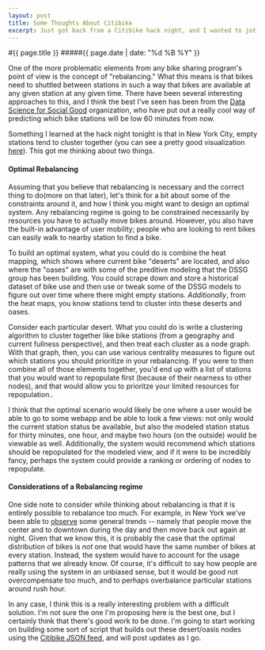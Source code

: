 ```yaml
---
layout: post
title: Some Thoughts About Citibike
excerpt: Just got back from a Citibike hack night, and I wanted to jot some things down while I still remember them.
---
```


#{{ page.title }}
#####{{ page.date | date: "%d %B %Y" }}

One of the more problematic elements from any bike sharing program's point of view is the concept of "rebalancing." What this means is that bikes need to shuttled between stations in such a way that bikes are available at any given station at any given time. There have been several interesting approaches to this, and I think the best I've seen has been from the [Data Science for Social Good](https://github.com/dssg/bikeshare) organization, who have put out a really cool way of predicting which bike stations will be low 60 minutes from now.

Something I learned at the hack night tonight is that in New York City, empty stations tend to cluster together (you can see a pretty good visualization [here](http://www.bkeyes.com/maps/citibike_heatmap.html)). This got me thinking about two things.

#### Optimal Rebalancing

Assuming that you believe that rebalancing is necessary and the correct thing to do(more on that later), let's think for a bit about some of the constraints around it, and how I think you might want to design an optimal system. Any rebalancing regime is going to be constrained necessarily by resources you have to actually move bikes around. However, you also have the built-in advantage of user mobility; people who are looking to rent bikes can easily walk to nearby station to find a bike.

To build an optimal system, what you could do is combine the heat mapping, which shows where current bike "deserts" are located, and also where the "oases" are with some of the preditive modeling that the DSSG group has been building. You could scrape down and store a historical dataset of bike use and then use or tweak some of the DSSG models to figure out over time where there might empty stations. *Additionally*, from the heat maps, you know stations tend to cluster into these deserts and oases. 

Consider each particular desert. What you could do is write a clustering algorithm to cluster together like bike stations (from a geography and current fullness perspective), and then treat each cluster as a node graph. With that graph, then, you can use various centrality measures to figure out which stations you should prioritize in your rebalancing. If you were to then combine all of those elements together, you'd end up with a list of stations that you would want to repopulate first (because of their nearness to other nodes), and that would allow you to prioritze your limited resources for repopulation..

I think that the optimal scenario would likely be one where a user would be able to go to some webapp and be able to look a few views: not only would the current station status be available, but also the modeled station status for thirty minutes, one hour, and maybe two hours (on the outside) would be viewable as well. Additionally, the system would recommend which stations should be repopulated for the modeled view, and if it were to be incredibly fancy, perhaps the system could provide a ranking or ordering of nodes to repopulate.

#### Considerations of a Rebalancing regime

One side note to consider while thinking about rebalancing is that it is entirely possible to rebalance too much. For example, in New York we've been able to [observe](http://www.newyorker.com/online/blogs/newsdesk/2013/07/month-of-citi-bike.html) some general trends -- namely that people move the center and to downtown during the day and then move back out again at night. Given that we know this, it is probably the case that the optimal distribution of bikes is *not* one that would have the same number of bikes at every station. Instead, the system would have to account for the usage patterns that we already know. Of course, it's difficult to say how people are really using the system in an unbiased sense, but it would be good not overcompensate too much, and to perhaps overbalance particular stations around rush hour.

In any case, I think this is a really interesting problem with a difficult solution. I'm not sure the one I'm proposing here is the best one, but I certainly think that there's good work to be done. I'm going to start working on building some sort of script that builds out these desert/oasis nodes using the [Citibike JSON feed](http://citibikenyc.com/stations/json), and will post updates as I go.